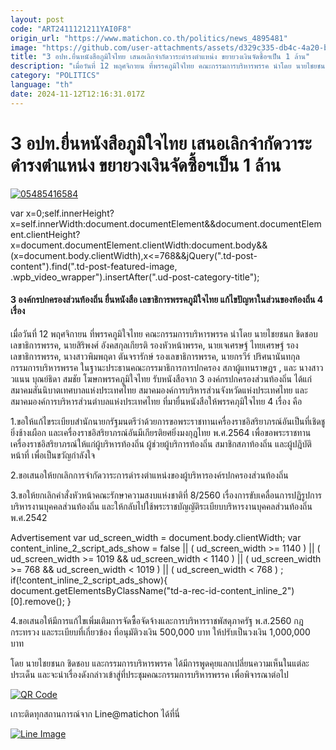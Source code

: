 ```yaml
---
layout: post
code: "ART2411121211YAI0F8"
origin_url: "https://www.matichon.co.th/politics/news_4895481"
image: "https://github.com/user-attachments/assets/d329c335-db4c-4a20-b60e-81aa05063339"
title: "3 อปท.ยื่นหนังสือภูมิใจไทย เสนอเลิกจำกัดวาระดำรงตำแหน่ง ขยายวงเงินจัดซื้อฯเป็น 1 ล้าน"
description: "เมื่อวันที่ 12 พฤศจิกายน ที่พรรคภูมิใจไทย คณะกรรมการบริหารพรรค นำโดย นายไชยชนก ชิดชอบ เลขาธิการพรรค, นายสิริพงศ์ อังคสกุลเกียรติ รองหัวหน้าพรรค, นายเจเศรษฐ์"
category: "POLITICS"
language: "th"
date: 2024-11-12T12:16:31.017Z
---
```


# 3 อปท.ยื่นหนังสือภูมิใจไทย เสนอเลิกจำกัดวาระดำรงตำแหน่ง ขยายวงเงินจัดซื้อฯเป็น 1 ล้าน

[![](https://www.matichon.co.th/wp-content/uploads/2024/11/05485416584.jpg "05485416584")](https://www.matichon.co.th/wp-content/uploads/2024/11/05485416584.jpg)

var x=0;self.innerHeight?x=self.innerWidth:document.documentElement&&document.documentElement.clientHeight?x=document.documentElement.clientWidth:document.body&&(x=document.body.clientWidth),x<=768&&jQuery(".td-post-content").find(".td-post-featured-image, .wpb\_video\_wrapper").insertAfter(".ud-post-category-title");

#### **3 องค์กรปกครองส่วนท้องถิ่น ยื่นหนังสือ เลขาธิการพรรคภูมิใจไทย แก้ไขปัญหาในส่วนของท้องถิ่น 4 เรื่อง**

เมื่อวันที่ 12 พฤศจิกายน ที่พรรคภูมิใจไทย คณะกรรมการบริหารพรรค นำโดย นายไชยชนก ชิดชอบ เลขาธิการพรรค, นายสิริพงศ์ อังคสกุลเกียรติ รองหัวหน้าพรรค, นายเจเศรษฐ์ ไทยเศรษฐ์ รองเลขาธิการพรรค, นางสาวพิมพฤดา ตันจรารักษ์ รองเลขาธิการพรรค, นายกรวีร์ ปริศนานันทกุล กรรมการบริหารพรรค ในฐานะประธานคณะกรรมาธิการการปกครอง สภาผู้แทนราษฎร , และ นางสาววแนน บุณย์ธิดา สมชัย โฆษกพรรคภูมิใจไทย รับหนังสือจาก 3 องค์กรปกครองส่วนท้องถิ่น ได้แก่ สมาคมสันนิบาตเทศบาลแห่งประเทศไทย สมาคมองค์การบริหารส่วนจังหวัดแห่งประเทศไทย และสมาคมองค์การบริหารส่วนตำบลแห่งประเทศไทย ที่มายื่นหนังสือให้พรรคภุมิใจไทย 4 เรื่อง คือ

1.ขอให้แก้ไขระเบียบสำนักนายกรัฐมนตรีว่าด้วยการขอพระราชทานเครื่องราชอิสริยาภรณ์อันเป็นที่เชิดชูยิ่งช้างเผือก และเครื่องราชอิสริยาภรณ์อันมีเกียรติยศยิ่งมงกุฎไทย พ.ศ.2564 เพื่อขอพระราชทานเครื่องราชอิสริยาภรณ์ให้แก่ผู้บริหารท้องถิ่น ผู้ช่วยผู้บริการท้องถิ่น สมาชิกสภาท้องถิ่น และผู้ปฎิบัติหน้าที่ เพื่อเป็นขวัญกำลังใจ

2.ขอเสนอให้ยกเลิกการจำกัดวาระการดำรงตำแหน่งของผู้บริหารองค์รปกครองส่วนท้องถิ่น

3.ขอให้ยกเลิกคำสั่งหัวหน้าคณะรักษาความสงบแห่งชาติที่ 8/2560 เรื่องการขับเคลื่อนการปฏิรูปการบริหารงานบุคคลส่วนท้องถิ่น และให้กลับไปใช้พระราชบัญญัติระเบียบบริหารงานบุคคลส่วนท้องถิ่น พ.ศ.2542

Advertisement var ud\_screen\_width = document.body.clientWidth; var content\_inline\_2\_script\_ads\_show = false || ( ud\_screen\_width >= 1140 ) || ( ud\_screen\_width >= 1019 && ud\_screen\_width < 1140 ) || ( ud\_screen\_width >= 768 && ud\_screen\_width < 1019 ) || ( ud\_screen\_width < 768 ) ; if(!content\_inline\_2\_script\_ads\_show){ document.getElementsByClassName("td-a-rec-id-content\_inline\_2")\[0\].remove(); }

4.ขอเสนอให้มีการแก้ไขเพิ่มเติมการจัดซื้อจัดจ้างและการบริหารราชพัสดุภาครัฐ พ.ส.2560 กฎกระทรวง และระเบียบที่เกี่ยวข้อง ที่อนุมัติวงเงิน 500,000 บาท ให้ปรับเป็นวงเงิน 1,000,000 บาท

โดย นายไชยชนก ชิดชอบ และกรรมการบริหารพรรค ได้มีการพูดคุยแลกเปลี่ยนความเห็นในแต่ละประเด็น และจะนำเรื่องดังกล่าวเข้าสู่ที่ประชุมคณะกรรมการบริหารพรรค เพื่อพิจารณาต่อไป

[![QR Code](https://www.matichon.co.th/wp-content/uploads/2023/07/wob1371z.jpg)](https://lin.ee/ht0nDxX)

เกาะติดทุกสถานการณ์จาก Line@matichon ได้ที่นี่

[![Line Image](https://www.matichon.co.th/wp-content/uploads/2023/07/th.png)](https://lin.ee/ht0nDxX)